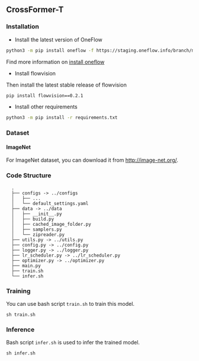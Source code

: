 ## CrossFormer-T

### Installation
- Install the latest version of OneFlow
```bash
python3 -m pip install oneflow -f https://staging.oneflow.info/branch/master/[PLATFORM]
```
Find more information on [install oneflow](https://github.com/Oneflow-Inc/oneflow#install-oneflow)

- Install flowvision

Then install the latest stable release of flowvision

```bash
pip install flowvision==0.2.1
```

- Install other requirements
```bash
python3 -m pip install -r requirements.txt
```


### Dataset
#### ImageNet
For ImageNet dataset, you can download it from http://image-net.org/.

### Code Structure


  ```
    .
    ├── configs -> ../configs
    │   ├── ...
    │   └── default_settings.yaml
    ├── data -> ../data
    │   ├── __init__.py
    │   ├── build.py
    │   ├── cached_image_folder.py
    │   ├── samplers.py
    │   └── zipreader.py
    ├── utils.py -> ../utils.py
    ├── config.py -> ../config.py
    ├── logger.py -> ../logger.py
    ├── lr_scheduler.py -> ../lr_scheduler.py
    ├── optimizer.py -> ../optimizer.py
    ├── main.py
    ├── train.sh
    └── infer.sh
  ```



### Training
You can use bash script `train.sh` to train this model.
```````
sh train.sh
```````

### Inference

Bash script `infer.sh` is used to infer the trained model.
```````
sh infer.sh
```````
